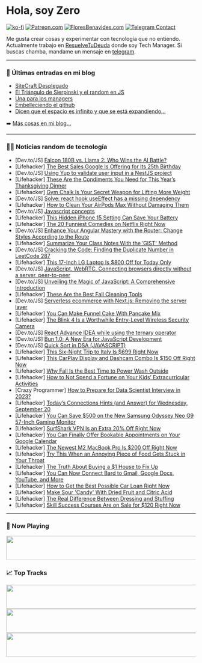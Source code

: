 # Hola, soy Zero

[![ko-fi](https://ko-fi.com/img/githubbutton_sm.svg)](https://ko-fi.com/J3J4N0LUK)
[![Patreon.com](https://img.shields.io/endpoint.svg?url=https%3A%2F%2Fshieldsio-patreon.vercel.app%2Fapi%3Fusername%3Dzerodragon%26type%3Dpatrons&style=for-the-badge)](https://patreon.com/zerodragon)
[![FloresBenavides.com](https://img.shields.io/website?down_message=oops&label=MiBlog&style=for-the-badge&up_message=online&url=https%3A%2F%2Ffloresbenavides.com)](https://floresbenavides.com)
[![Telegram Contact](https://img.shields.io/badge/escr%C3%ADbeme-ZeroDragon-%2326A5E4?style=for-the-badge&logo=telegram)](https://t.me/zerodragon)

Me gusta crear cosas y experimentar con tecnología que no entiendo.
Actualmente trabajo en [ResuelveTuDeuda](http://github.com/resuelve) donde soy Tech Manager.
Si buscas chamba, mandame un mensaje en [telegram](https://t.me/zerodragon).

---

### 📕 Últimas entradas en mi blog
<!-- BLOG-POST-LIST:START -->
- [SiteCraft Desplegado](https://floresbenavides.com/sitecraft-desplegado/)
- [El Triángulo de Sierpinski y el random en JS](https://floresbenavides.com/el-triangulo-de-sierpinski-y-el-random-en-js/)
- [Una para los managers](https://floresbenavides.com/una-para-los-managers/)
- [Embelleciendo el github](https://floresbenavides.com/embelleciendo-el-github/)
- [Dicen que el espacio es infinito y que se está expandiendo…](https://floresbenavides.com/dicen-que-el-espacio-es-infinito-y-que-se-esta-expandiendo/)
<!-- BLOG-POST-LIST:END -->

➡️ [Más cosas en mi blog...](https://floresbenavides.com)

---

### 👨‍💻 Noticias random de tecnología
<!-- TECH-POSTS:START -->
- [Dev.to/JS] [Falcon 180B vs. Llama 2: Who Wins the AI Battle?](https://dev.to/thenomadevel/falcon-180b-vs-llama-2-who-wins-the-ai-battle-2cj3)
- [Lifehacker] [The Best Sales Google Is Offering for Its 25th Birthday](https://lifehacker.com/the-best-sales-google-is-offering-for-its-25th-birthday-1850854978)
- [Dev.to/JS] [Using Yup to validate user input in a NestJS project](https://dev.to/dmitryvz/using-yup-to-validate-user-input-in-a-nestjs-project-3bhf)
- [Lifehacker] [These Are the Condiments You Need for This Year’s Thanksgiving Dinner](https://lifehacker.com/12-unusual-condiments-that-will-maximize-your-thanksgiv-1849790619)
- [Lifehacker] [Gym Chalk Is Your Secret Weapon for Lifting More Weight](https://lifehacker.com/gym-chalk-is-your-secret-weapon-for-lifting-more-weight-1850857195)
- [Dev.to/JS] [Solve: react hook useEffect has a missing dependency](https://dev.to/reactjsguru/solve-react-hook-useeffect-has-a-missing-dependency-1p5b)
- [Lifehacker] [How to Clean Your AirPods Max Without Damaging Them](https://lifehacker.com/how-to-clean-your-airpods-max-without-damaging-them-1850855676)
- [Dev.to/JS] [Javascript concepts](https://dev.to/kartikg09/javascript-concepts-161g)
- [Lifehacker] [This Hidden iPhone 15 Setting Can Save Your Battery](https://lifehacker.com/this-hidden-iphone-15-setting-can-save-your-battery-1850856552)
- [Lifehacker] [The 20 Funniest Comedies on Netflix Right Now](https://lifehacker.com/best-comedies-netflix-1850849503)
- [Dev.to/JS] [Enhance Your Angular Mastery with the Router: Change Styles According to the Route](https://dev.to/fredydlemus/enhance-your-angular-mastery-with-the-router-change-styles-according-to-the-route-1dkj)
- [Lifehacker] [Summarize Your Class Notes With the ’GIST&#39; Method](https://lifehacker.com/how-to-use-the-gist-study-method-1850855542)
- [Dev.to/JS] [Cracking the Code: Finding the Duplicate Number in LeetCode 287](https://dev.to/speaklouder/cracking-the-code-finding-the-duplicate-number-in-leetcode-287-gf7)
- [Lifehacker] [This 17-Inch LG Laptop Is $800 Off for Today Only](https://lifehacker.com/this-17-inch-lg-laptop-is-800-off-today-only-1850856914)
- [Dev.to/JS] [JavaScript. WebRTC. Connecting browsers directly without a server, peer-to-peer](https://dev.to/alexboyko/javascript-webrtc-connecting-browsers-directly-without-a-server-peer-to-peer-42lj)
- [Dev.to/JS] [Unveiling the Magic of JavaScript: A Comprehensive Introduction](https://dev.to/lollalolitta/unveiling-the-magic-of-javascript-a-comprehensive-introduction-3bpm)
- [Lifehacker] [These Are the Best Fall Cleaning Tools](https://lifehacker.com/these-are-the-best-fall-cleaning-tools-1850856721)
- [Dev.to/JS] [Serverless ecommerce with Next.js: Removing the server layer](https://dev.to/medusajs/serverless-ecommerce-with-nextjs-removing-the-server-layer-4ap9)
- [Lifehacker] [You Can Make Funnel Cake With Pancake Mix](https://lifehacker.com/you-can-make-funnel-cake-with-pancake-mix-1850853970)
- [Lifehacker] [The Blink 4 Is a Worthwhile Entry-Level Wireless Security Camera](https://lifehacker.com/blink-outdoor-4-security-camera-review-1850855801)
- [Dev.to/JS] [React Advance IDEA while using the ternary operator](https://dev.to/kartheek_dev/react-advance-idea-while-using-the-ternary-operator-ao9)
- [Dev.to/JS] [Bun 1.0: A New Era for JavaScript Development](https://dev.to/taquiimam14/bun-10-a-new-era-for-javascript-development-2oe5)
- [Dev.to/JS] [Quick Sort in DSA &lpar;JAVASCRIPT&rpar;](https://dev.to/kartheek_dev/quick-sort-in-dsa-javascript-3ggp)
- [Lifehacker] [This Six-Night Trip to Italy Is $699 Right Now](https://lifehacker.com/this-six-night-trip-to-italy-is-699-right-now-1850854333)
- [Lifehacker] [This CarPlay Display and Dashcam Combo Is $150 Off Right Now](https://lifehacker.com/this-carplay-display-and-dashcam-combo-is-150-off-righ-1850854048)
- [Lifehacker] [Why Fall Is the Best Time to Power Wash Outside](https://lifehacker.com/why-fall-is-the-best-time-to-power-wash-outside-1850853383)
- [Lifehacker] [How to Not Spend a Fortune on Your Kids’ Extracurricular Activities](https://lifehacker.com/how-to-not-spend-a-fortune-on-your-kids-extracurricula-1850852736)
- [Crazy Programmer] [How to Prepare for Data Scientist Interview in 2023?](https://www.thecrazyprogrammer.com/2023/09/how-to-prepare-for-data-scientist-interview.html)
- [Lifehacker] [Today’s Connections Hints &lpar;and Answer&rpar; for Wednesday, September 20](https://lifehacker.com/connections-answer-today-september-20-2023-1850852268)
- [Lifehacker] [You Can Save $500 on the New Samsung Odyssey Neo G9 57-Inch Gaming Monitor](https://lifehacker.com/you-can-save-500-on-the-new-samsung-odyssey-neo-g9-57-1850852797)
- [Lifehacker] [SurfShark VPN Is an Extra 20% Off Right Now](https://lifehacker.com/surfshark-vpn-is-an-extra-20-off-right-now-1850842968)
- [Lifehacker] [You Can Finally Offer Bookable Appointments on Your Google Calendar](https://lifehacker.com/you-can-finally-offer-bookable-appointments-on-your-goo-1850853638)
- [Lifehacker] [The Newest M2 MacBook Pro Is $200 Off Right Now](https://lifehacker.com/the-newest-m2-macbook-pro-is-200-off-right-now-1850853811)
- [Lifehacker] [Try This When an Annoying Piece of Food Gets Stuck in Your Throat](https://lifehacker.com/the-most-efficient-ways-to-remove-food-stuck-in-your-th-1849099666)
- [Lifehacker] [The Truth About Buying a $1 House to Fix Up](https://lifehacker.com/the-truth-about-buying-a-1-house-to-fix-up-1850853013)
- [Lifehacker] [You Can Now Connect Bard to Gmail, Google Docs, YouTube, and More](https://lifehacker.com/set-up-google-bard-extensions-1850853309)
- [Lifehacker] [How to Get the Best Possible Car Loan Right Now](https://lifehacker.com/how-to-get-the-best-possible-car-loan-right-now-1850852528)
- [Lifehacker] [Make Sour &#39;Candy&#39; With Dried Fruit and Citric Acid](https://lifehacker.com/homemade-sour-candy-recipe-1850853390)
- [Lifehacker] [The Real Difference Between Dressing and Stuffing](https://lifehacker.com/the-difference-between-stuffing-and-dressing-1847999886)
- [Lifehacker] [Skill Success Courses Are on Sale for $120 Right Now](https://lifehacker.com/skill-success-courses-are-on-sale-for-120-right-now-1850842581)<!-- TECH-POSTS:END -->

---

### 🎵 Now Playing
<a href="https://spotify-now-playing-dun.vercel.app/now-playing?open"><img src="https://spotify-now-playing-dun.vercel.app/now-playing" width="540" height="64"></a>

### 📈 Top Tracks
<a href="https://spotify-now-playing-dun.vercel.app/top-tracks?i=1&open"><img src="https://spotify-now-playing-dun.vercel.app/top-tracks?i=1" width="540" height="64"></a>
<a href="https://spotify-now-playing-dun.vercel.app/top-tracks?i=2&open"><img src="https://spotify-now-playing-dun.vercel.app/top-tracks?i=2" width="540" height="64"></a>
<a href="https://spotify-now-playing-dun.vercel.app/top-tracks?i=3&open"><img src="https://spotify-now-playing-dun.vercel.app/top-tracks?i=3" width="540" height="64"></a>
